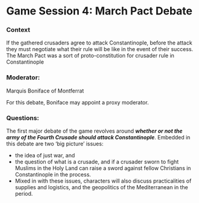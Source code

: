 # Game Session 4: March Pact Debate

### Context

If the gathered crusaders agree to attack Constantinople, before the attack they must negotiate what their rule will be like in the event of their success. The March Pact was a sort of proto-constitution for crusader rule in Constantinople

### Moderator:

Marquis Boniface of Montferrat

For this debate, Boniface may appoint a proxy moderator.

### Questions:&#x20;

The first major debate of the game revolves around _**whether or not the army of the Fourth Crusade should attack Constantinople**_. Embedded in this debate are two ‘big picture’ issues:

* &#x20;the idea of just war, and&#x20;
* the question of what is a crusade, and if a crusader sworn to fight Muslims in the Holy Land can raise a sword against fellow Christians in Constantinople in the process.&#x20;
* Mixed in with these issues, characters will also discuss practicalities of supplies and logistics, and the geopolitics of the Mediterranean in the period.
